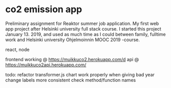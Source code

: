 # co2 emission app
Preliminary assignment for Reaktor summer job application.
My first web app project after Helsinki university full stack course.
I started this project January 13. 2019, and used as much time as I could between family, fulltime work and Helsinki university Ohjelmoinnin MOOC 2019 -course.

react, node 

frontend working @ https://muikkuco2.herokuapp.com/d
api @ https://muikkuco2api.herokuapp.com/

todo:
refactor transformer.js 
chart work properly when giving bad year
change labels more consistent
check method/function names 
